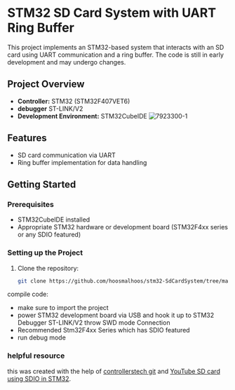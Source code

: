 # STM32 SD Card System with UART Ring Buffer

This project implements an STM32-based system that interacts with an SD card using UART communication and a ring buffer. The code is still in early development and may undergo changes.

## Project Overview

- **Controller:** STM32 (STM32F407VET6)
- **debugger** ST-LINK/V2
- **Development Environment:** STM32CubeIDE
![7923300-1](https://github.com/hoosmalhoos/stm32-SdCardSystem/assets/38074334/5c115e4e-a712-44d1-b685-53bbd0e84adf)

## Features

- SD card communication via UART
- Ring buffer implementation for data handling

## Getting Started

### Prerequisites

- STM32CubeIDE installed
- Appropriate STM32 hardware or development board (STM32F4xx series or any SDIO featured)

### Setting up the Project

1. Clone the repository:

   ```bash
   git clone https://github.com/hoosmalhoos/stm32-SdCardSystem/tree/main

compile code:
- make sure to import the project
- power STM32 development board via USB and hook it up to STM32 Debugger ST-LINK/V2 throw SWD  mode Connection
- Recommended Stm32F4xx Series which has SDIO featured
- run debug mode

### helpful resource
this was created with the help of [controllerstech git](https://github.com/controllerstech/stm32-uart-ring-buffer) 
and [YouTube SD card using SDIO in STM32](https://www.youtube.com/watch?v=dgCfM0CZpBA&t=288s).



